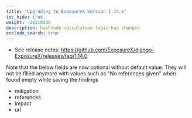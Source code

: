 ```yaml
---
title: "Upgrading to ExposureX Version 1.14.x"
toc_hide: true
weight: -20210330
description: hashcode calculation logic has changed
exclude_search: true
---
```

- See release notes: https://github.com/ExposureX/django-ExposureX/releases/tag/1.14.0

Note that the below fields are now optional without default value. They will not be filled anymore with values such as "No references given" when found empty while saving the findings
- mitigation
- references
- impact
- url



